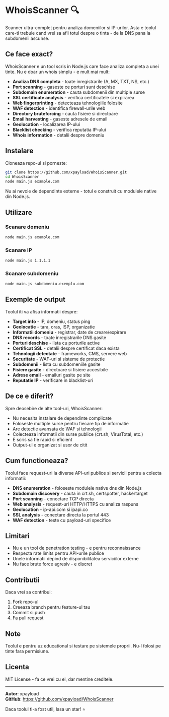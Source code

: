 # WhoisScanner 🔍

Scanner ultra-complet pentru analiza domeniilor si IP-urilor. Asta e toolul care-ti trebuie cand vrei sa afli totul despre o tinta - de la DNS pana la subdomenii ascunse.

## Ce face exact?

WhoisScanner e un tool scris in Node.js care face analiza completa a unei tinte. Nu e doar un whois simplu - e mult mai mult:

- **Analiza DNS completa** - toate inregistrarile (A, MX, TXT, NS, etc.)
- **Port scanning** - gaseste ce porturi sunt deschise 
- **Subdomain enumeration** - cauta subdomenii din multiple surse
- **SSL certificate analysis** - verifica certificatele si expirarea
- **Web fingerprinting** - detecteaza tehnologiile folosite
- **WAF detection** - identifica firewall-urile web
- **Directory bruteforcing** - cauta fisiere si directoare
- **Email harvesting** - gaseste adresele de email
- **Geolocation** - localizarea IP-ului
- **Blacklist checking** - verifica reputatia IP-ului
- **Whois information** - detalii despre domeniu

## Instalare

Cloneaza repo-ul si porneste:

```bash
git clone https://github.com/xpayload/WhoisScanner.git
cd WhoisScanner
node main.js example.com
```

Nu ai nevoie de dependinte externe - totul e construit cu modulele native din Node.js.

## Utilizare

### Scanare domeniu
```bash
node main.js example.com
```

### Scanare IP
```bash
node main.js 1.1.1.1
```

### Scanare subdomeniu
```bash
node main.js subdomeniu.exemplu.com
```

## Exemple de output

Toolul iti va afisa informatii despre:

- **Target info** - IP, domeniu, status ping
- **Geolocatie** - tara, oras, ISP, organizatie
- **Informatii domeniu** - registrar, date de creare/expirare
- **DNS records** - toate inregistrarile DNS gasite
- **Porturi deschise** - lista cu porturile active
- **Certificat SSL** - detalii despre certificat daca exista
- **Tehnologii detectate** - frameworks, CMS, servere web
- **Securitate** - WAF-uri si sisteme de protectie
- **Subdomenii** - lista cu subdomeniile gasite
- **Fisiere gasite** - directoare si fisiere accesibile
- **Adrese email** - emailuri gasite pe site
- **Reputatie IP** - verificare in blacklist-uri

## De ce e diferit?

Spre deosebire de alte tool-uri, WhoisScanner:

- Nu necesita instalare de dependinte complicate
- Foloseste multiple surse pentru fiecare tip de informatie
- Are detectie avansata de WAF si tehnologii
- Colecteaza informatii din surse publice (crt.sh, VirusTotal, etc.)
- E scris sa fie rapid si eficient
- Output-ul e organizat si usor de citit

## Cum functioneaza?

Toolul face request-uri la diverse API-uri publice si servicii pentru a colecta informatii:

- **DNS enumeration** - foloseste modulele native dns din Node.js
- **Subdomain discovery** - cauta in crt.sh, certspotter, hackertarget
- **Port scanning** - conectare TCP directa
- **Web analysis** - request-uri HTTP/HTTPS cu analiza raspuns
- **Geolocation** - ip-api.com si ipapi.co
- **SSL analysis** - conectare directa la portul 443
- **WAF detection** - teste cu payload-uri specifice

## Limitari

- Nu e un tool de penetration testing - e pentru reconnaissance
- Respecta rate limits pentru API-urile publice
- Unele informatii depind de disponibilitatea serviciilor externe
- Nu face brute force agresiv - e discret

## Contributii

Daca vrei sa contribui:

1. Fork repo-ul
2. Creeaza branch pentru feature-ul tau
3. Commit si push
4. Fa pull request

## Note

Toolul e pentru uz educational si testare pe sistemele proprii. Nu-l folosi pe tinte fara permisiune.

## Licenta

MIT License - fa ce vrei cu el, dar mentine creditele.

---

**Autor**: xpayload  
**GitHub**: https://github.com/xpayload/WhoisScanner

Daca toolul ti-a fost util, lasa un star! ⭐
